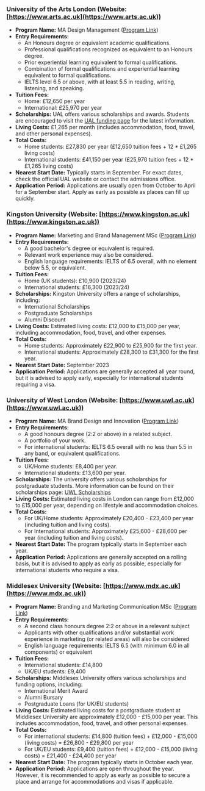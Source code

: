 ### University of the Arts London (Website: [https://www.arts.ac.uk](https://www.arts.ac.uk))
   - **Program Name:** MA Design Management ([Program Link](https://www.arts.ac.uk/subjects/business-and-management-and-science/postgraduate/ma-design-management-lcc))
   - **Entry Requirements:**
     - An Honours degree or equivalent academic qualifications.
     - Professional qualifications recognized as equivalent to an Honours degree.
     - Prior experiential learning equivalent to formal qualifications.
     - Combination of formal qualifications and experiential learning equivalent to formal qualifications.
     - IELTS level 6.5 or above, with at least 5.5 in reading, writing, listening, and speaking.
   - **Tuition Fees:**
     - Home: £12,650 per year
     - International: £25,970 per year
   - **Scholarships:** UAL offers various scholarships and awards. Students are encouraged to visit the [UAL funding page](https://www.arts.ac.uk/study-at-ual/fees-and-funding/scholarships-search) for the latest information.
   - **Living Costs:** £1,265 per month (includes accommodation, food, travel, and other personal expenses).
   - **Total Costs:**
     - Home students: £27,830 per year (£12,650 tuition fees + 12 * £1,265 living costs)
     - International students: £41,150 per year (£25,970 tuition fees + 12 * £1,265 living costs)
   - **Nearest Start Date:** Typically starts in September. For exact dates, check the official UAL website or contact the admissions office.
   - **Application Period:** Applications are usually open from October to April for a September start. Apply as early as possible as places can fill up quickly.

### Kingston University (Website: [https://www.kingston.ac.uk](https://www.kingston.ac.uk))
   - **Program Name:** Marketing and Brand Management MSc ([Program Link](https://www.kingston.ac.uk/postgraduate/courses/marketing-and-brand-management-msc/))
   - **Entry Requirements:**
     - A good bachelor's degree or equivalent is required.
     - Relevant work experience may also be considered.
     - English language requirements: IELTS of 6.5 overall, with no element below 5.5, or equivalent.
   - **Tuition Fees:**
     - Home (UK students): £10,900 (2023/24)
     - International students: £16,300 (2023/24)
   - **Scholarships:** Kingston University offers a range of scholarships, including:
     - International Scholarships
     - Postgraduate Scholarships
     - Alumni Discount
   - **Living Costs:** Estimated living costs: £12,000 to £15,000 per year, including accommodation, food, travel, and other expenses.
   - **Total Costs:**
     - Home students: Approximately £22,900 to £25,900 for the first year.
     - International students: Approximately £28,300 to £31,300 for the first year.
   - **Nearest Start Date:** September 2023
   - **Application Period:** Applications are generally accepted all year round, but it is advised to apply early, especially for international students requiring a visa.

### University of West London (Website: [https://www.uwl.ac.uk](https://www.uwl.ac.uk))
   - **Program Name:** MA Brand Design and Innovation ([Program Link](https://www.uwl.ac.uk/course/postgraduate/brand-design-and-innovation))
   - **Entry Requirements:**
     - A good honours degree (2:2 or above) in a related subject.
     - A portfolio of your work.
     - For international students: IELTS 6.5 overall with no less than 5.5 in any band, or equivalent qualifications.
   - **Tuition Fees:**
     - UK/Home students: £8,400 per year.
     - International students: £13,600 per year.
   - **Scholarships:** The university offers various scholarships for postgraduate students. More information can be found on their scholarships page: [UWL Scholarships](https://www.uwl.ac.uk/students/support-services/fees-and-funding/uwl-scholarships)
   - **Living Costs:** Estimated living costs in London can range from £12,000 to £15,000 per year, depending on lifestyle and accommodation choices.
   - **Total Costs:**
     - For UK/Home students: Approximately £20,400 - £23,400 per year (including tuition and living costs).
     - For International students: Approximately £25,600 - £28,600 per year (including tuition and living costs).
   - **Nearest Start Date:** The program typically starts in September each year.
   - **Application Period:** Applications are generally accepted on a rolling basis, but it is advised to apply as early as possible, especially for international students who require a visa.

### Middlesex University (Website: [https://www.mdx.ac.uk](https://www.mdx.ac.uk))
   - **Program Name:** Branding and Marketing Communication MSc ([Program Link](https://www.mdx.ac.uk/courses/postgraduate/branding-and-marketing-communication-msc/))
   - **Entry Requirements:**
     - A second class honours degree 2:2 or above in a relevant subject
     - Applicants with other qualifications and/or substantial work experience in marketing (or related areas) will also be considered
     - English language requirements: IELTS 6.5 (with minimum 6.0 in all components) or equivalent
   - **Tuition Fees:**
     - International students: £14,800
     - UK/EU students: £9,400
   - **Scholarships:** Middlesex University offers various scholarships and funding options, including:
     - International Merit Award
     - Alumni Bursary
     - Postgraduate Loans (for UK/EU students)
   - **Living Costs:** Estimated living costs for a postgraduate student at Middlesex University are approximately £12,000 - £15,000 per year. This includes accommodation, food, travel, and other personal expenses.
   - **Total Costs:**
     - For international students: £14,800 (tuition fees) + £12,000 - £15,000 (living costs) = £26,800 - £29,800 per year
     - For UK/EU students: £9,400 (tuition fees) + £12,000 - £15,000 (living costs) = £21,400 - £24,400 per year
   - **Nearest Start Date:** The program typically starts in October each year.
   - **Application Period:** Applications are open throughout the year. However, it is recommended to apply as early as possible to secure a place and arrange for accommodations and visas if applicable.
